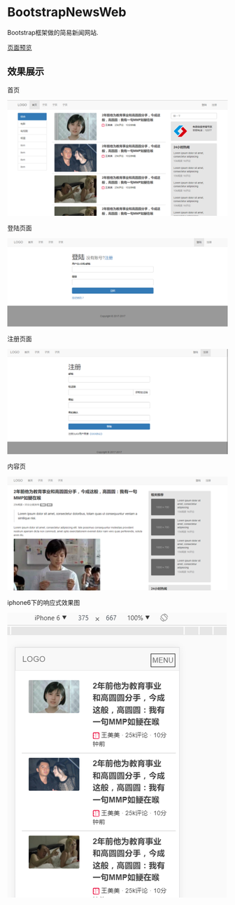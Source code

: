 # BootstrapNewsWeb
Bootstrap框架做的简易新闻网站.

[页面预览](https://zephv.github.io/BootstrapNewsWeb/index.html)

## 效果展示

首页

![首页](https://github.com/ZephV/BootstrapNewsWeb/blob/master/screenshot/20170807010604.png?raw=true)


登陆页面

![登陆页面](https://github.com/ZephV/BootstrapNewsWeb/blob/master/screenshot/20170807010701.png?raw=true)


注册页面

![注册页面](https://github.com/ZephV/BootstrapNewsWeb/blob/master/screenshot/20170807010713.png?raw=true)


内容页

![内容页](https://github.com/ZephV/BootstrapNewsWeb/blob/master/screenshot/20170807010731.png?raw=true)


iphone6下的响应式效果图

![iphone6下的响应式效果图](https://github.com/ZephV/BootstrapNewsWeb/blob/master/screenshot/20170807010820.png?raw=true)



